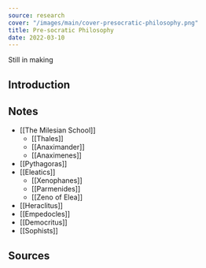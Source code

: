 ```yaml
---
source: research
cover: "/images/main/cover-presocratic-philosophy.png"
title: Pre-socratic Philosophy
date: 2022-03-10
---
```

Still in making
## Introduction
## Notes

- [[The Milesian School]]
	- [[Thales]]
	- [[Anaximander]]
	- [[Anaximenes]]
- [[Pythagoras]]
- [[Eleatics]]
	- [[Xenophanes]]
	- [[Parmenides]]
	- [[Zeno of Elea]]
- [[Heraclitus]]
- [[Empedocles]]
- [[Democritus]]
- [[Sophists]]

## Sources
